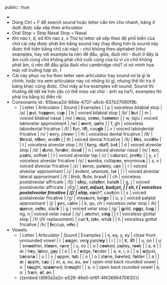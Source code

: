 public:: true

-
- Dùng Ctrl + F để search sound hoặc letter cần tìm cho nhanh, bảng ở dưới được sắp xếp theo articulator
- Oral Stop = Stop
  Nasal Stop = Nasal
- Khi nào t, d, ed
  Khi nào z, s
  Thứ tự letter sẽ xếp theo độ phổ biến của chữ cái này được phát âm bằng sound này (hay đúng hơn là sound này được thể hiện bằng chữ cái này) - chứ không theo alphabet (như examples, hay với example ta nên để đầu, giữa, đuôi nhỉ - đuôi ở đây là âm cuối cùng chứ không phải chữ cuối cùng của từ vì có chữ không phát âm, ừ nên để đầu giữa đuôi như cambridge chứ? vì nó minh họa mà) với trường hợp sh, t
- Cái này phục vụ tra theo letter xem articulator hay sound nó là gì là chính, hoặc tra xem articulator này có những từ gì, nhưng thế thì tra ở bảng khác cũng được. Chứ mấy ai tra examples với sound. Sound thì thường dễ liệt kê hơn (dù có thể miss vài chữ - ánh xạ ha?), examples thì phải tra bằng từ điển rồi
- Consonants
  id:: 65baca2d-68da-4707-a6cb-637b27060f9b
	- | Letter | Articulator | Sound | Examples |
	  | p | voiceless bilabial stop | /p/ | **p**ot, ha**pp**en, ca**p** |
	  | b | voiced bilabial stop | /b/ | **b**ut |
	  | m | voiced bilabial nasal | /m/ | **m**op, so**m**e, ha**mm**er |
	  | w, (q)u | voiced labiovelar approximant | /w/ | **w**ent, q**u**ite |
	  | f, gh | voiceless labiodental fricative | /f/ | **f**un,  li**f**t, cou**gh** |
	  | v | voiced labiodental fricative | /v/ | **v**ery, cle**v**er |
	  | th |  voiceless dental fricative | /θ/ | **th**roat, e**th**er, wra**th** |
	  | th | voiced dental fricative | /ð/ | **th**is, soo**th**e |
	  | t | voiceless alveolar stop | /t/ | **t**ang, s**t**aff, ba**t** |
	  | d | voiced alveolar stop | /d/ | **d**une, fen**d**er, dea**d** |
	  | n | voiced alveolar nasal | /n/ | **n**ot, pa**n**ts, softe**n** |
	  | t | voiced alveolar tap | /ɾ/ | ca**t**aract, pre**tt**y |
	  | s, x | voiceless alveolar fricative | /s/ | **s**amba, collap**s**e, enormou**s** |
	  | s, x | voiced alveolar fricative | /z/ | **x**erox, pai**s**ley, u**s**e |
	  | r | voiced alveolar approximant | /ɹ/ | **r**odent, u**r**anium, ta**r** |
	  | l | voiced alveolar lateral approximant | /l/ | **l**imb, f**l**ute, braw**l** |
	  | ch | voiceless postalveolar affricate | /tʃ/ | **ch**ip, cat**ch**er, bat**ch** |
	  | g, j | voiced postalveolar affricate | /dʒ/ | *j**eet, ad**j**ust, bud**g**et, |
	  | sh, t | voiceless postalveolar fricative | /ʃ/ |  **sh**ip, ca**sh**, cau**t**ion |
	  | s | voiced postalveolar fricative | /ʒ/ | mea**s**ure, bei**g**e |
	  | u, y | voiced palatal approximant | /j/ | **y**es, c**u**be |
	  | k, qu, ch | voiceless velar stop | /k/ | **qu**eue, e**ch**o, slac**k** |
	  | g | voiced velar stop | /g/ | **g**old, e**gg**s, ba**g** |
	  | ng, n | voiced velar nasal | /ŋ/ | a**n**chor, si**ng** |
	  | t | voiceless glottal stop | /ʔ/ (/t/ replacement) | can'**t**, la**t**e, wha**t** |
	  | h | voiceless gottal fricative | /h/ | **h**iccup, w**h**o |
- Vowels
	- | Letter | Articulator | Sound | Examples |
	  | e, ea, y, ey | close front unrounded vowel | iː | **ea**ger, ver**y**,paisl**ey** |
	  | i | | ɪ | **i**t, l**i**ft |
	  | u, oo | | uː | sm**oo**ther, bl**oo**m, r**u**ne |
	  | u, oo | | ʊ | c**oo**ked, p**u**lley, r**oo**k |
	  | a, e | | eɪ | h**e**y, l**a**bor, g**a**y |
	  | e | | ɛ | **e**dge, f**e**nder |
	  | a, e, i, o | | ə | **a**djust, b**a**nan**a** |
	  | u | | ʌ | **u**pper, t**u**b |
	  | o | | o | st**o**ne, b**o**wled, f**o**lder |
	  | a | | æ | **a**pple, c**a**p |
	  | or, a, ou, au, aw | open-mid back rounded vowel | ɔː | t**au**ght, sp**aw**ned, br**ou**ght |
	  | a, o | open back rounded vowel | ɒ, ɑː | fr**o**m, **o**f, **o**n |
	- {{embed ((660a3a2c-e526-46e0-bf6f-4f4368647063))}}